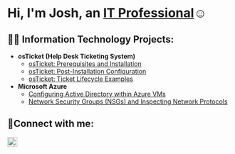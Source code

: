 <h1>Hi, I'm Josh, an <a href="https://linkedin.com/in/nicholas-townes">IT Professional</a>☺</h1>

<h2>👨‍💻 Information Technology Projects:</h2>

- <b>osTicket (Help Desk Ticketing System)</b>
  - [osTicket: Prerequisites and Installation](https://github.com/nicktownes/osticket-prereqs)
  - [osTicket: Post-Installation Configuration](https://github.com/nicktownes/post-install-config)
  - [osTicket: Ticket Lifecycle Examples](https://github.com/nicktownes/ticket-lifecycle)
- <b>Microsoft Azure</b>
  - [Configuring Active Directory within Azure VMs](https://github.com/nicktownes/configure-ad)
  - [Network Security Groups (NSGs) and Inspecting Network Protocols](https://github.com/nicktownes/azure-network-protocols)

<h2>🤳Connect with me:</h2>

[<img align="left" alt="Josh | LinkedIn" width="22px" src="https://cdn.jsdelivr.net/npm/simple-icons@v3/icons/linkedin.svg" />][linkedin]

[linkedin]: https://linkedin.com/in/nicholas-townes
